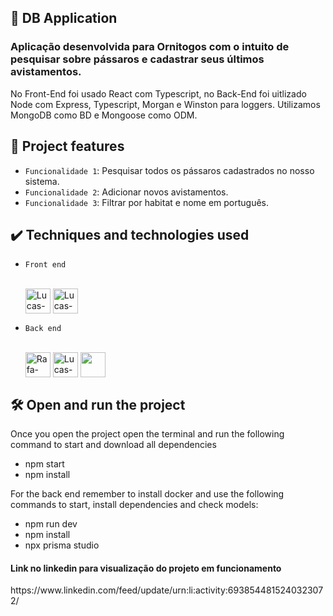 ## 📁 DB Application

<h3>Aplicação desenvolvida para Ornitogos com o intuito de pesquisar sobre pássaros e cadastrar seus últimos avistamentos.</h3>
<p>No Front-End foi usado React com Typescript, no Back-End foi uitlizado Node com Express, Typescript, Morgan e Winston para loggers. Utilizamos MongoDB como BD e Mongoose como ODM.</p>

## :hammer: Project features

- `Funcionalidade 1`: Pesquisar todos os pássaros cadastrados no nosso sistema.
- `Funcionalidade 2`: Adicionar novos avistamentos.
- `Funcionalidade 3`: Filtrar por habitat e nome em português.

## ✔️ Techniques and technologies used

- `Front end`


  <div style="display: inline_block"><br>
  <img align="center" alt="Lucas-React" height="40" width="40" src="https://upload.wikimedia.org/wikipedia/commons/thumb/a/a7/React-icon.svg/2300px-React-icon.svg.png">
  <img align="center" alt="Lucas-Ts" height="40" width="40" src="https://user-images.githubusercontent.com/84019679/199375358-c16759c3-7d05-48d5-a44a-f99697f59280.png">
</div>

- `Back end `

 
   <div style="display: inline_block"><br>

    <img align="center" alt="Rafa-HTML" height="40" width="40" src="https://cdn.iconscout.com/icon/free/png-256/node-js-1174925.png">
  <img align="center" alt="Lucas-Ts" height="40" width="40" src="https://user-images.githubusercontent.com/84019679/199375358-c16759c3-7d05-48d5-a44a-f99697f59280.png">
  <img align="center"  height="40" width="40" src="https://user-images.githubusercontent.com/24623425/36042969-f87531d4-0d8a-11e8-9dee-e87ab8c6a9e3.png">

</div>

## 🛠️ Open and run the project
<p>Once you open the project open the terminal and run the following command to start and download all dependencies </p>
<ul>
  <li>npm start</li>
  <li>npm install</li> 
 </ul>
 <p>For the back end remember to install docker and use the following commands to start, install dependencies and check models:</p>
<ul>
  <li>npm run dev</li>
  <li>npm install</li>
  <li>npx prisma studio</li> 
 </ul>

<h4>Link no linkedin para visualização do projeto em funcionamento</h4>
<p>https://www.linkedin.com/feed/update/urn:li:activity:6938544815240323072/</p>
